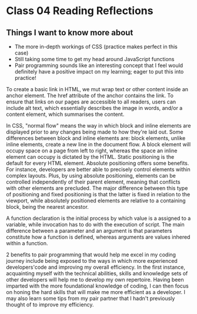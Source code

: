 # Class 04 Reading Reflections

## Things I want to know more about

- The more in-depth workings of CSS (practice makes perfect in this case)
- Still taking some time to get my head around JavaScript functions
- Pair programming sounds like an interesting concept that I feel would definitely have a positive impact on my learning; eager to put this into practice!

To create a basic link in HTML, we mut wrap text or other content inside an anchor element. The href attribute of the anchor contains the link. To ensure that links on our pages are accessible to all readers, users can include alt text, which essentially describes the image in words, and/or a content element, which summarises the content.

In CSS, "normal flow" means the way in which block and inline elements are displayed prior to any changes being made to how they're laid out. Some differences between block and inline elements are: block elements, unlike inline elements, create a new line in the document flow. A block element will occupy space on a page from left to right, whereas the space an inline element can occupy is dictated by the HTML. Static positioning is the default for every HTML element. Absolute positioning offers some benefits. For instance, developers are better able to precisely control elements within complex layouts. Plus, by using absolute positioning, elements can be controlled independently of their parent element, meaning that conflicts with other elements are precluded. The major difference between this type of positioning and fixed positioning is that the latter is fixed in relation to the viewport, while absolutely positioned elements are relative to a containing block, being the nearest ancestor.

A function declaration is the initial process by which value is a assigned to a variable, while invocation has to do with the execution of script. The main difference between a parameter and an argument is that parameters constitute how a function is defined, whereas arguments are values inhered within a function.

2 benefits to pair programming that would help me excel in my coding journey include being exposed to the ways in which more experienced developers'code and improving my overall efficiency. In the first instance, acquainting myself with the technical abilities, skills and knowledge sets of other developers will help me to develop my own repertoire. Having been imparted with the more foundational knowledge of coding, I can then focus on honing the hard skills that will make me more efficient as a developer. I may also learn some tips from my pair partner that I hadn't previously thought of to improve my efficiency.
